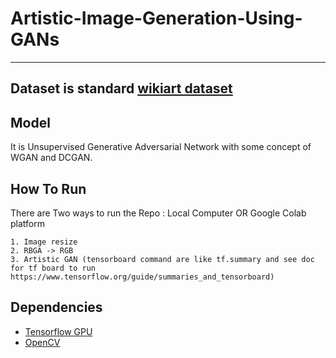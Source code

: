 # Artistic-Image-Generation-Using-GANs

***

## Dataset is standard [wikiart dataset](https://www.wikiart.org/)

## Model
  It is Unsupervised Generative Adversarial Network with some concept of WGAN and DCGAN.

## How To Run
   There are Two ways to run the Repo : Local Computer OR Google Colab platform
    
    1. Image resize
    2. RBGA -> RGB 
    3. Artistic GAN (tensorboard command are like tf.summary and see doc for tf board to run https://www.tensorflow.org/guide/summaries_and_tensorboard) 
    
    


## Dependencies

* [Tensorflow GPU](https://www.tensorflow.org/) 
* [OpenCV](https://pypi.org/project/opencv-python/)


